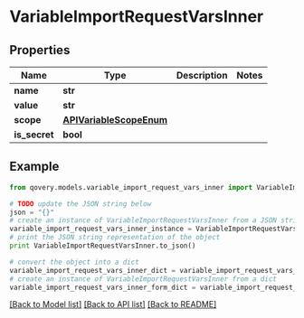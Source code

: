# VariableImportRequestVarsInner


## Properties
Name | Type | Description | Notes
------------ | ------------- | ------------- | -------------
**name** | **str** |  | 
**value** | **str** |  | 
**scope** | [**APIVariableScopeEnum**](APIVariableScopeEnum.md) |  | 
**is_secret** | **bool** |  | 

## Example

```python
from qovery.models.variable_import_request_vars_inner import VariableImportRequestVarsInner

# TODO update the JSON string below
json = "{}"
# create an instance of VariableImportRequestVarsInner from a JSON string
variable_import_request_vars_inner_instance = VariableImportRequestVarsInner.from_json(json)
# print the JSON string representation of the object
print VariableImportRequestVarsInner.to_json()

# convert the object into a dict
variable_import_request_vars_inner_dict = variable_import_request_vars_inner_instance.to_dict()
# create an instance of VariableImportRequestVarsInner from a dict
variable_import_request_vars_inner_form_dict = variable_import_request_vars_inner.from_dict(variable_import_request_vars_inner_dict)
```
[[Back to Model list]](../README.md#documentation-for-models) [[Back to API list]](../README.md#documentation-for-api-endpoints) [[Back to README]](../README.md)


